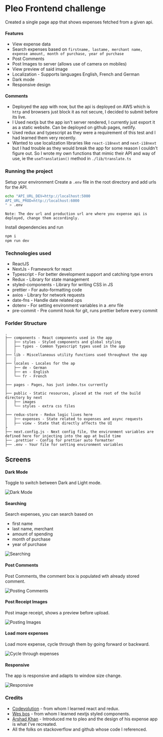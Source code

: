 # Pleo Frontend challenge

Created a single page app that shows expenses fetched from a given api.

#### Features

- View expense data
- Search expenses based on `firstname, lastame, merchant name, expense amount, month of purchase, year of purchase`
- Post Comments
- Post Images to server (allows use of camera on mobiles)
- View preview of said image
- Localization - Supports languages English, French and German
- Dark mode
- Responsive design

#### Comments

- Deployed the app with now, but the api is deployed on AWS which is `http` and browsers just block it as not secure, I decided to submit before its live.
- I Used nextjs but the app isn't server rendered, I currently just export it as a static website. Can be deployed on github pages, netlify.
- Used redux and typescript as they were a requirement of this test and I had learned them very recently.
- Wanted to use localization libraries like `react-i18next` and `next-i18next` but I had trouble as they would break the app for some reason I couldn't figure out. So I wrote my own functions that mimic their API and way of use, ie the `useTranslation()` method in `./lib/translate.ts`

### Running the project

Setup your environment
Create a `.env` file in the root directory and add urls for the API.

```sh
echo "API_URL_DEV=http://localhost:5000
API_URL_PROD=http://localhost:6000
" > .env
```

```note
Note: The dev url and production url are where you expense api is deployed, change them accordingly.
```

Install dependencies and run

```sh
npm i
npm run dev
```

### Technologies used

- ReactJS
- NextJs - Framework for react
- Typescript - For better development support and catching type errors
- Redux - Library for state management
- styled-components - Library for writing CSS in JS
- prettier - For auto-formatting code
- axios - Library for network requests
- date-fns - Handle date related ops
- dotenv - For setting environment variables in a .env file
- pre-commit - Pre commit hook for git, runs prettier before every commit

### Forlder Structure

```
.
├── components - React components used in the app
│   ├── styles - Styled components and global styling
│   ├── types - Common Typescript types used in the app
│   │
├── lib - Miscellaneous utility functions used throughout the app
│   │
├── locales - Locales for the ap
│   ├── de - German
│   ├── en - English
│   └── fr - French
│
├── pages - Pages, has just index.tsx currently
│
├── public - Static resources, placed at the root of the build directory by next
│   ├── images
│   └── styles - extra css files
│
├── redux-store - Redux logic lives here
│   ├── expenses - State related to expenses and async requests
│   ├── view - State that directly affects the UI
├
├── next.config.js - Next config file, the environment variables are defined here for injecting into the app at build time
├── .prettier - Config for prettier auto formatter
├── .env - Your file for setting environment variables

```

## Screens

#### Dark Mode

Toggle to switch between Dark and Light mode.

![Dark Mode](https://media.giphy.com/media/JomAMKN2X1PCWsfLDM/giphy.gif)

#### Searching

Search expenses, you can search based on

- first name
- last name, merchant
- amount of spending
- month of purchase
- year of purchase

![Searching](https://media.giphy.com/media/UrnJLJxpa5ud8z7dti/giphy.gif)

#### Post Comments

Post Comments, the comment box is populated wth already stored comment.

![Posting Comments](https://media.giphy.com/media/SVNTHYk1z6ejoGIfsv/giphy.gif)

#### Post Receipt Images

Post image receipt, shows a preview before upload.

![Posting Images](https://media.giphy.com/media/W1lAN3itGcHGs0JnS5/giphy.gif)

#### Load more expenses

Load more expense, cycle through them by going forward or backward.

![Cycle through expenses](https://media.giphy.com/media/UrhBgUjgwGIjx8r09K/giphy.gif)

#### Responsive

The app is responsive and adapts to window size change.

![Responsive](https://media.giphy.com/media/KFnrNUhgLa86X1Jt9h/giphy.gif)

### Credits

- [Codevolution](https://www.youtube.com/channel/UC80PWRj_ZU8Zu0HSMNVwKWw) - from whom I learned react and redux.
- [Wes bos](https://wesbos.com/) - from whom I learned nextjs styled components.
- [Arshad Khan](https://github.com/ar5had) - Introduced me to pleo and the design of his expense app is what I've recreated.
- All the folks on stackoverflow and github whose code I referenced.
